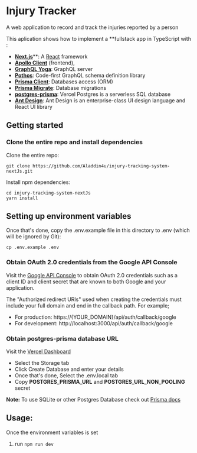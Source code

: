 # Injury Tracker

A web application to record and track the injuries reported by a person

This aplication shows how to implement a **fullstack app in TypeScript with :
- [**Next.js**](https://nextjs.org/)**: A [React](https://reactjs.org/) framework
- [**Apollo Client**](https://www.apollographql.com/docs/react/) (frontend), 
- [**GraphQL Yoga**](https://the-guild.dev/graphql/yoga-server): GraphQL server
- [**Pothos**](https://pothos-graphql.dev/): Code-first GraphQL schema definition library
- [**Prisma Client**](https://www.prisma.io/docs/concepts/components/prisma-client): Databases access (ORM)
- [**Prisma Migrate**](https://www.prisma.io/docs/concepts/components/prisma-migrate): Database migrations
- [**postgres-prisma**](https://vercel.com/docs/storage/vercel-postgres): Vercel Postgres is a serverless SQL database
- [**Ant Design**](https://ant.design): Ant Design is an enterprise-class UI design language and React UI library

## Getting started

### Clone the entire repo and install dependencies

Clone the entire repo:

```
git clone https://github.com/Aladdin4u/injury-tracking-system-nextJs.git
```

Install npm dependencies:

```
cd injury-tracking-system-nextJs
yarn install
```

## Setting up environment variables

Once that's done, copy the .env.example file in this directory to .env (which will be ignored by Git):

```
cp .env.example .env
```

### Obtain OAuth 2.0 credentials from the Google API Console

Visit the [Google API Console](https://developers.google.com/identity/protocols/oauth2) to obtain OAuth 2.0 credentials such as a client ID and client secret that are known to both Google and your application.

The "Authorized redirect URIs" used when creating the credentials must include your full domain and end in the callback path. For example;

- For production: https://{YOUR_DOMAIN}/api/auth/callback/google
- For development: http://localhost:3000/api/auth/callback/google

### Obtain postgres-prisma database URL

Visit the [Vercel Dashboard](https://vercel.com/dashboard) 
- Select the Storage tab
- Click Create Database and enter your details
- Once that's done, Select the .env.local tab
- Copy **POSTGRES_PRISMA_URL** and **POSTGRES_URL_NON_POOLING** secret

**Note:**
To use SQLite or other Postgres Database check out [Prisma docs](https://www.prisma.io/docs/concepts/database-connectors/postgresql)

## Usage:
Once the environment variables is set

1. run `npm run dev`